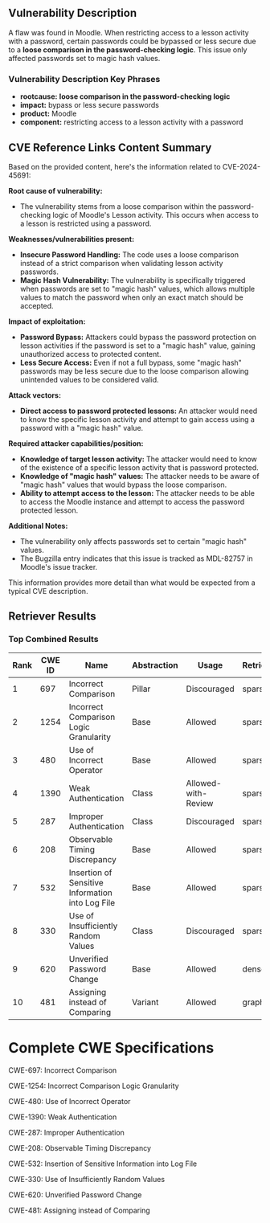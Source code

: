 ## Vulnerability Description
A flaw was found in Moodle. When restricting access to a lesson activity with a password, certain passwords could be bypassed or less secure due to a **loose comparison in the password-checking logic**. This issue only affected passwords set to magic hash values.

### Vulnerability Description Key Phrases
- **rootcause:** **loose comparison in the password-checking logic**
- **impact:** bypass or less secure passwords
- **product:** Moodle
- **component:** restricting access to a lesson activity with a password

## CVE Reference Links Content Summary
Based on the provided content, here's the information related to CVE-2024-45691:

**Root cause of vulnerability:**

*   The vulnerability stems from a loose comparison within the password-checking logic of Moodle's Lesson activity. This occurs when access to a lesson is restricted using a password.

**Weaknesses/vulnerabilities present:**

*   **Insecure Password Handling:** The code uses a loose comparison instead of a strict comparison when validating lesson activity passwords.
*   **Magic Hash Vulnerability:** The vulnerability is specifically triggered when passwords are set to "magic hash" values, which allows multiple values to match the password when only an exact match should be accepted.

**Impact of exploitation:**

*   **Password Bypass:** Attackers could bypass the password protection on lesson activities if the password is set to a "magic hash" value, gaining unauthorized access to protected content.
*   **Less Secure Access:** Even if not a full bypass, some "magic hash" passwords may be less secure due to the loose comparison allowing unintended values to be considered valid.

**Attack vectors:**

*   **Direct access to password protected lessons:** An attacker would need to know the specific lesson activity and attempt to gain access using a password with a "magic hash" value.

**Required attacker capabilities/position:**

*   **Knowledge of target lesson activity:** The attacker would need to know of the existence of a specific lesson activity that is password protected.
*   **Knowledge of "magic hash" values:** The attacker needs to be aware of "magic hash" values that would bypass the loose comparison.
*   **Ability to attempt access to the lesson:** The attacker needs to be able to access the Moodle instance and attempt to access the password protected lesson.

**Additional Notes:**

*   The vulnerability only affects passwords set to certain "magic hash" values.
*   The Bugzilla entry indicates that this issue is tracked as MDL-82757 in Moodle's issue tracker.

This information provides more detail than what would be expected from a typical CVE description.

## Retriever Results

### Top Combined Results

| Rank | CWE ID | Name | Abstraction | Usage  | Retrievers | Individual Scores |
|------|--------|------|-------------|-------|------------|-------------------|
| 1 | 697 | Incorrect Comparison | Pillar | Discouraged | sparse | 0.349 |
| 2 | 1254 | Incorrect Comparison Logic Granularity | Base | Allowed | sparse | 0.324 |
| 3 | 480 | Use of Incorrect Operator | Base | Allowed | sparse | 0.319 |
| 4 | 1390 | Weak Authentication | Class | Allowed-with-Review | sparse | 0.300 |
| 5 | 287 | Improper Authentication | Class | Discouraged | sparse | 0.289 |
| 6 | 208 | Observable Timing Discrepancy | Base | Allowed | sparse | 0.286 |
| 7 | 532 | Insertion of Sensitive Information into Log File | Base | Allowed | sparse | 0.286 |
| 8 | 330 | Use of Insufficiently Random Values | Class | Discouraged | sparse | 0.284 |
| 9 | 620 | Unverified Password Change | Base | Allowed | dense | 0.552 |
| 10 | 481 | Assigning instead of Comparing | Variant | Allowed | graph | 0.003 |



# Complete CWE Specifications

CWE-697: Incorrect Comparison

CWE-1254: Incorrect Comparison Logic Granularity

CWE-480: Use of Incorrect Operator

CWE-1390: Weak Authentication

CWE-287: Improper Authentication

CWE-208: Observable Timing Discrepancy

CWE-532: Insertion of Sensitive Information into Log File

CWE-330: Use of Insufficiently Random Values

CWE-620: Unverified Password Change

CWE-481: Assigning instead of Comparing
